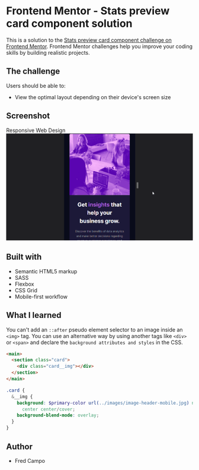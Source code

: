 # Frontend Mentor - Stats preview card component solution

This is a solution to the [Stats preview card component challenge on Frontend Mentor](https://www.frontendmentor.io/challenges/stats-preview-card-component-8JqbgoU62). Frontend Mentor challenges help you improve your coding skills by building realistic projects.

## The challenge

Users should be able to:

- View the optimal layout depending on their device's screen size

## Screenshot

Responsive Web Design
![Mobile and Web Responsiveness](images/result_responsive.gif)

## Built with

- Semantic HTML5 markup
- SASS
- Flexbox
- CSS Grid
- Mobile-first workflow

## What I learned

You can't add an `::after` pseudo element selector to an image inside an `<img>` tag. You can use an alternative way by using another tags like `<div>` or `<span>` and declare the `background attributes and styles` in the CSS.

```html
<main>
  <section class="card">
    <div class="card__img"></div>
  </section>
</main>
```

```scss
.card {
  &__img {
    background: $primary-color url(../images/image-header-mobile.jpg) no-repeat
      center center/cover;
    background-blend-mode: overlay;
  }
}
```

## Author

- Fred Campo
